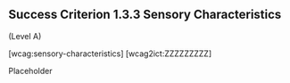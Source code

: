 ## Success Criterion 1.3.3 Sensory Characteristics

(Level A)

[wcag:sensory-characteristics]
[wcag2ict:ZZZZZZZZZ]

Placeholder
